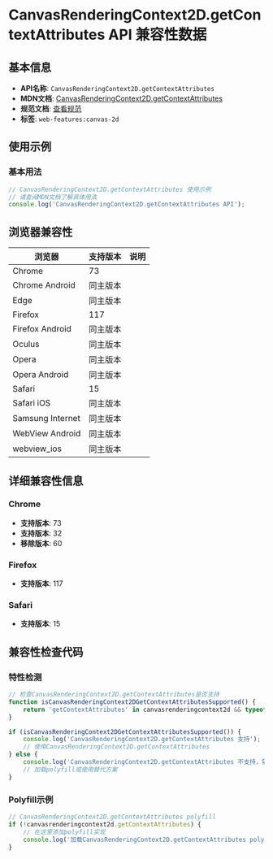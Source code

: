 # CanvasRenderingContext2D.getContextAttributes API 兼容性数据

## 基本信息

- **API名称**: `CanvasRenderingContext2D.getContextAttributes`
- **MDN文档**: [CanvasRenderingContext2D.getContextAttributes](https://developer.mozilla.org/docs/Web/API/CanvasRenderingContext2D/getContextAttributes)
- **规范文档**: [查看规范](https://html.spec.whatwg.org/multipage/canvas.html#2dcontext:dom-context-2d-canvas-getcontextattributes-2)
- **标签**: `web-features:canvas-2d`

## 使用示例

### 基本用法

```javascript
// CanvasRenderingContext2D.getContextAttributes 使用示例
// 请查阅MDN文档了解具体用法
console.log('CanvasRenderingContext2D.getContextAttributes API');
```

## 浏览器兼容性

| 浏览器 | 支持版本 | 说明 |
|--------|----------|------|
| Chrome | 73 |  |
| Chrome Android | 同主版本 |  |
| Edge | 同主版本 |  |
| Firefox | 117 |  |
| Firefox Android | 同主版本 |  |
| Oculus | 同主版本 |  |
| Opera | 同主版本 |  |
| Opera Android | 同主版本 |  |
| Safari | 15 |  |
| Safari iOS | 同主版本 |  |
| Samsung Internet | 同主版本 |  |
| WebView Android | 同主版本 |  |
| webview_ios | 同主版本 |  |

## 详细兼容性信息

### Chrome

- **支持版本**: 73
- **支持版本**: 32
- **移除版本**: 60

### Firefox

- **支持版本**: 117

### Safari

- **支持版本**: 15

## 兼容性检查代码

### 特性检测

```javascript
// 检查CanvasRenderingContext2D.getContextAttributes是否支持
function isCanvasRenderingContext2DGetContextAttributesSupported() {
    return 'getContextAttributes' in canvasrenderingcontext2d && typeof canvasrenderingcontext2d.getContextAttributes === 'function';
}

if (isCanvasRenderingContext2DGetContextAttributesSupported()) {
    console.log('CanvasRenderingContext2D.getContextAttributes 支持');
    // 使用CanvasRenderingContext2D.getContextAttributes
} else {
    console.log('CanvasRenderingContext2D.getContextAttributes 不支持，需要polyfill');
    // 加载polyfill或使用替代方案
}
```

### Polyfill示例

```javascript
// CanvasRenderingContext2D.getContextAttributes polyfill
if (!canvasrenderingcontext2d.getContextAttributes) {
    // 在这里添加polyfill实现
    console.log('加载CanvasRenderingContext2D.getContextAttributes polyfill');
}
```

